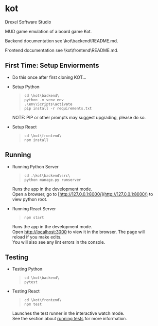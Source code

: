 # kot

Drexel Software Studio

MUD game emulation of a board game Kot.

Backend documentation see \kot\backend\README.md.

Frontend documentation see \kot\frontend\README.md.

## First Time: Setup Enviorments

 * Do this once after first cloning KOT...
 * Setup Python
      > `cd \kot\backend\` </br>
      > `python -m venv env` </br>
      > `.\env\Scripts\activate` </br>
      > `pip install -r requirements.txt`

    NOTE: PIP or other prompts may suggest upgrading, please do so.

 * Setup React
      > `cd \kot\frontend\` </br>
      > `npm install`

## Running

 * Running Python Server
      > `cd .\kot\backend\src\`</br>
      > `python manage.py runserver`</br>

      Runs the app in the development mode.<br /> Open a browser, go to [http://127.0.0.1:8000/](http://127.0.0.1:8000/) to view python root.

 * Running React Server
      > `npm start`</br>

      Runs the app in the development mode.<br /> Open [http://localhost:3000](http://localhost:3000) to view it in the browser. The page will reload if you make edits.<br /> You will also see any lint errors in the console.

## Testing

 * Testing Python
      > `cd \kot\backend\`</br>
      > `pytest`</br>


 * Testing React
      > `cd \kot\frontend\`</br>
      > `npm test`
      
      Launches the test runner in the interactive watch mode.<br /> See the section about [running tests](https://facebook.github.io/create-react-app/docs/running-tests) for more information.
